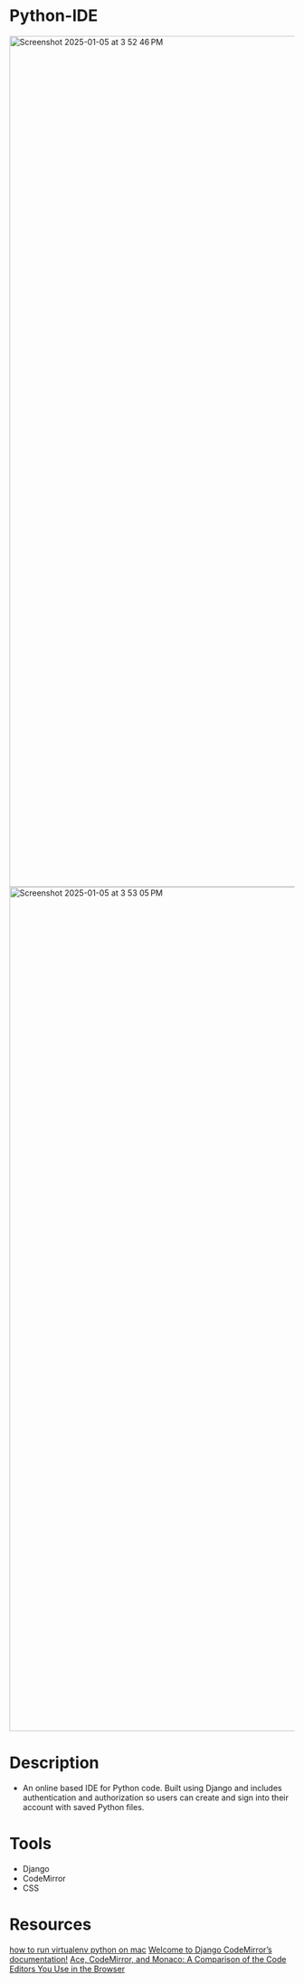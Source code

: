 # Python-IDE

<img width="1505" alt="Screenshot 2025-01-05 at 3 52 46 PM" src="https://github.com/user-attachments/assets/5ae3cd5e-c45a-49fa-9239-6758ab93111b" />
<img width="1493" alt="Screenshot 2025-01-05 at 3 53 05 PM" src="https://github.com/user-attachments/assets/afec0229-f747-47e6-972f-c1fe26f51b85" />


# Description

- An online based IDE for Python code. Built using Django and includes authentication and authorization so users can create and sign into their account with saved Python files. 


# Tools
- Django
- CodeMirror
- CSS

# Resources
[how to run virtualenv python on mac](https://stackoverflow.com/questions/59637973/how-to-run-virtualenv-python-on-mac)
[Welcome to Django CodeMirror’s documentation!](https://djangocodemirror.readthedocs.io/en/latest/)
[Ace, CodeMirror, and Monaco: A Comparison of the Code Editors You Use in the Browser](https://blog.replit.com/code-editors)
